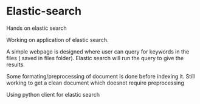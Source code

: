 # Elastic-search
Hands on elastic search

Working on application of elastic search. 

A simple webpage is designed where user can query for keywords in the files ( saved in files folder). Elastic search will run the query to give the results.

Some formating/preprocessing of document is done before indexing it. Still working to get a clean document which doesnot require preprocessing 

Using python client for elastic search

